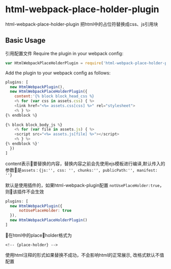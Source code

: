 # html-webpack-place-holder-plugin
html-webpack-place-holder-plugin 把html中的占位符替换成css、js引用块

Basic Usage
-----------

引用配置文件
Require the plugin in your webpack config:

```javascript
var HtmlWebpackPlaceHolderPlugin = require('html-webpack-place-holder-plugin');
```

Add the plugin to your webpack config as follows:

```javascript
plugins: [
  new HtmlWebpackPlugin(),
  new HtmlWebpackPlaceHolderPlugin({
    content:'{% block block_head_css %}
    <% for (var css in assets.css) { %>
    <link href="<%= assets.css[css] %>" rel="stylesheet">
    <% } %>
{% endblock %}
        
{% block block_body_js %}
    <% for (var file in assets.js) { %>
    <script src="<%= assets.js[file] %>"></script>
    <% } %>
{% endblock %}'
  })
]  
```

content表示要替换的内容，替换内容之前会先使用ejs模板进行编译,默认传入的参数是`assets：{js:'', css: '', chunks:'', publicPath:'', manifest: ''}`

默认是使用插件的，如果html-webpack-plugin配置 `notUsePlaceHolder:true`，则该插件不会生效


```javascript
plugins: [
  new HtmlWebpackPlugin({
	  notUsePlaceHolder: true
  }),
  new HtmlWebpackPlaceHolderPlugin()
]  
```

在html中的placeholder格式为

```
<!-- {place-holder} -->
```

使用html注释的形式如果替换不成功，不会影响html的正常展示, 改格式默认不值配置

